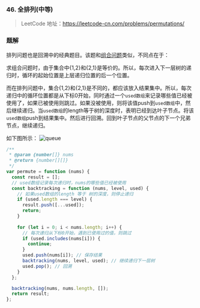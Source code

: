 ### 46. 全排列(中等)

> LeetCode 地址：https://leetcode-cn.com/problems/permutations/

### 题解
排列问题也是回溯中的经典题目。该题和[组合问题](https://github.com/kerwin-ly/Blog/blob/master/algorithm/backtracking/77.%20%E7%BB%84%E5%90%88(%E4%B8%AD%E7%AD%89).md)类似，不同点在于：

求组合问题时，由于集合中{1,2}和{2,1}是等价的。所以，每次进入下一层树的递归时，循环的起始位置是上层递归位置的后一个位置。

而在排列问题中，集合{1,2}和{2,1}是不同的，都应该放入结果集中。所以，每次递归中的循环位置都是从下标0开始，同时通过一个`used数组`来记录哪些值已经被使用了，如果已被使用则跳过。如果没被使用，则将该值push到`used数组`中，然后继续递归。当`used数组`的length等于树的深度时，表明已经到达叶子节点。将该`used数组`push到结果集中。然后进行回溯。回到叶子节点的父节点的下一个兄弟节点，继续递归。

如下图所示：
![queue](https://raw.githubusercontent.com/kerwin-ly/Blog/master/assets/imgs/algorithm/backtracking-quque.png)
```js
/**
 * @param {number[]} nums
 * @return {number[][]}
 */
var permute = function (nums) {
  const result = [];
  // used数组记录每次递归时，nums的哪些值已经被使用
  const backtracking = function (nums, level, used) {
    // 如果used数组的length 等于 树的深度，则停止递归
    if (used.length === level) {
      result.push([...used]);
      return;
    }
    
    for (let i = 0; i < nums.length; i++) {
      // 每次递归从下标0开始，遇到已使用过的值，则跳过
      if (used.includes(nums[i])) {
        continue;
      }
      used.push(nums[i]); // 保存结果
      backtracking(nums, level, used); // 继续递归下一层树
      used.pop(); // 回溯
    }
  };

  backtracking(nums, nums.length, []);
  return result;
};
```
